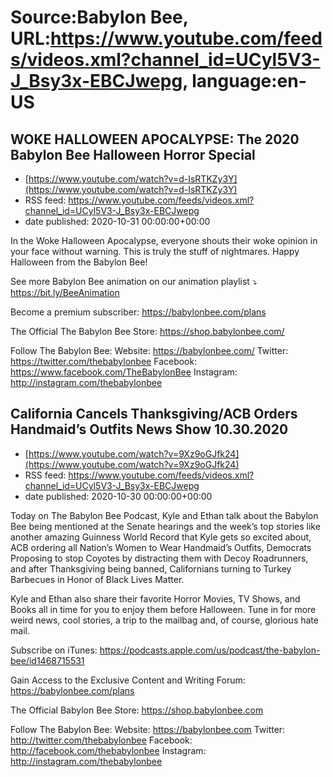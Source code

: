 # Source:Babylon Bee, URL:https://www.youtube.com/feeds/videos.xml?channel_id=UCyl5V3-J_Bsy3x-EBCJwepg, language:en-US

## WOKE HALLOWEEN APOCALYPSE: The 2020 Babylon Bee Halloween Horror Special
 - [https://www.youtube.com/watch?v=d-IsRTKZy3Y](https://www.youtube.com/watch?v=d-IsRTKZy3Y)
 - RSS feed: https://www.youtube.com/feeds/videos.xml?channel_id=UCyl5V3-J_Bsy3x-EBCJwepg
 - date published: 2020-10-31 00:00:00+00:00

In the Woke Halloween Apocalypse, everyone shouts their woke opinion in your face without warning. This is truly the stuff of nightmares. Happy Halloween from the Babylon Bee! 

See more Babylon Bee animation on our animation playlist ⤵️ https://bit.ly/BeeAnimation

Become a premium subscriber:  https://babylonbee.com/plans

The Official The Babylon Bee Store:  https://shop.babylonbee.com/

Follow The Babylon Bee:
Website: https://babylonbee.com/
Twitter: https://twitter.com/thebabylonbee
Facebook: https://www.facebook.com/TheBabylonBee
Instagram: http://instagram.com/thebabylonbee

## California Cancels Thanksgiving/ACB Orders Handmaid’s Outfits News Show 10.30.2020
 - [https://www.youtube.com/watch?v=9Xz9oGJfk24](https://www.youtube.com/watch?v=9Xz9oGJfk24)
 - RSS feed: https://www.youtube.com/feeds/videos.xml?channel_id=UCyl5V3-J_Bsy3x-EBCJwepg
 - date published: 2020-10-30 00:00:00+00:00

Today on The Babylon Bee Podcast, Kyle and Ethan talk about the Babylon Bee being mentioned at the Senate hearings and the week’s top stories like another amazing Guinness World Record that Kyle gets so excited about, ACB ordering all Nation’s Women to Wear Handmaid’s Outfits, Democrats Proposing to stop Coyotes by distracting them with Decoy Roadrunners, and after Thanksgiving being banned, Californians turning to Turkey Barbecues in Honor of Black Lives Matter. 

Kyle and Ethan also share their favorite Horror Movies, TV Shows, and Books all in time for you to enjoy them before Halloween. Tune in for more weird news, cool stories, a trip to the mailbag and, of course, glorious hate mail.

Subscribe on iTunes: https://podcasts.apple.com/us/podcast/the-babylon-bee/id1468715531

Gain Access to the Exclusive Content and Writing Forum: https://babylonbee.com/plans

The Official Babylon Bee Store: https://shop.babylonbee.com

Follow The Babylon Bee:
Website: https://babylonbee.com
Twitter: http://twitter.com/thebabylonbee
Facebook: http://facebook.com/thebabylonbee
Instagram: http://instagram.com/thebabylonbee

